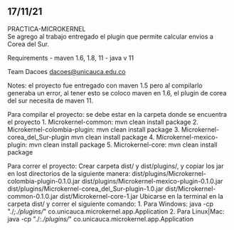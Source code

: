 
## 17/11/21
PRACTICA-MICROKERNEL  
Se agrego al trabajo entregado el plugin que permite calcular envios a Corea del Sur.

Requirements
    - maven 1.6, 1.8, 11
    - java v 11
    
Team 
    Dacoes dacoes@unicauca.edu.co

Notes:
    el proyecto fue entregado con maven 1.5 pero al compilarlo generaba un error, al tener esto se coloco maven en 1.6, el plugin de corea del sur necesita de maven 11.

Para compilar el proyecto:
    se debe estar en la carpeta donde se encuentra el proyecto
    1. Microkernel-common: 
    mvn clean install package
    2. Microkernel-colombia-plugin:
    mvn clean install package
    3. Microkernel-corea_del_Sur-plugin
    mvn clean install package
    4. Microkernel-mexico-plugin:
    mvn clean install package 
    5. Microkernel-core: 
    mvn clean install package 

Para correr el proyecto:
    Crear carpeta dist/ y dist/plugins/, y copiar los jar en lost directorios de la siguiente manera:
        dist/plugins/Microkernel-colombia-plugin-0.1.0.jar
        dist/plugins/Microkernel-mexico-plugin-0.1.0.jar
        dist/plugins/Microkernel-corea_del_Sur-plugin-1.0.jar
        dist/Microkernel-common-0.1.0.jar
        dist/Microkernel-core-1.jar
    Ubicarse en la terminal en la carpeta dist/ y correr el siguiente comando:
    1. Para Windows:
    java -cp "./*;./plugins/*" co.unicauca.microkernel.app.Application
    2. Para Linux|Mac:
    java -cp "./*:./plugins/*" co.unicauca.microkernel.app.Application
